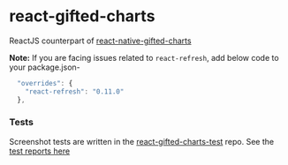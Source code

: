 # react-gifted-charts

ReactJS counterpart of [react-native-gifted-charts](https://github.com/Abhinandan-Kushwaha/react-native-gifted-charts)

**Note:** If you are facing issues related to `react-refresh`, add below code to your package.json-
```js
  "overrides": {
    "react-refresh": "0.11.0"
  },
```
### Tests

Screenshot tests are written in the [react-gifted-charts-test](https://github.com/Abhinandan-Kushwaha/react-gifted-charts-test) repo.
See the [test reports here](https://abhinandan-kushwaha.github.io/react-gifted-charts-test/ss-test/test.html)
